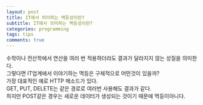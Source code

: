 ```yaml
---
layout: post
title: IT에서 의미하는 멱등성이란?
subtitle: IT에서 의미하는 멱등성이란?
categories: programming
tags: tips
comments: true
---
```


수학이나 전산학에서 연산을 여러 번 적용하더라도 결과가 달라지지 않는 성질을 의미한다.  
그렇다면 IT업계에서 이야기하는 멱등은 구체적으로 어떤것이 있을까?  
가장  대표적인 예로 HTTP 메소드가 있다.  
GET, PUT, DELETE는 같은 경로로 여러번 사용해도 결과가 같다.  
하지만 POST같은 경우는 새로운 데이터가 생성되는 것이기 때문에 멱등이아니다.  